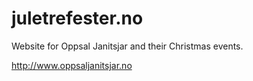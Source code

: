 # juletrefester.no
Website for Oppsal Janitsjar and their Christmas events. 

http://www.oppsaljanitsjar.no

